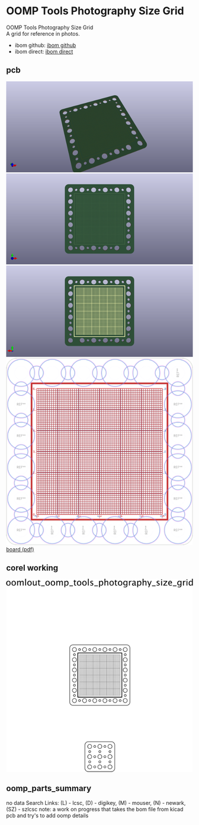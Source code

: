 # OOMP Tools Photography Size Grid
OOMP Tools Photography Size Grid  
A grid for reference in photos.  
* ibom github: [ibom github](kicad/current_version/working/bom/ibom.html)
* ibom direct: [ibom direct](https://raw.githack.com/oomlout/oomp_tools_photography_size_grid/main/kicad/current_version/working/bom/ibom.html)


## pcb  
[![](kicad/current_version/working/working_3d_600.png)](kicad/current_version/working/working_3d.png)  
[![](kicad/current_version/working/working_3d_front_600.png)](kicad/current_version/working/working_3d_front.png)    
[![](kicad/current_version/working/working_3d_back_600.png)](kicad/current_version/working/working_3d_back.png)  
[![](kicad/current_version/working/working_600.png)](kicad/current_version/working/working.png)  
[board (pdf)](kicad/current_version/working/working.pdf)  

## corel working
![](working_600.png) 














## oomp_parts_summary
no data
Search Links: (L) - lcsc, (D) - digikey, (M) - mouser, (N) - newark, (SZ) - szlcsc
note: a work on progress that takes the bom file from kicad pcb and try's to add oomp details


